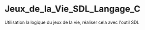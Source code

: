 # Jeux_de_la_Vie_SDL_Langage_C
Utilisation la logique du jeux de la vie, réaliser cela avec l'outil SDL
